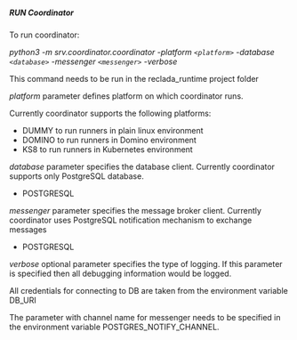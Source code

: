 ##### **RUN Coordinator**
To run coordinator:

_python3 -m srv.coordinator.coordinator -platform `<platform>` -database `<database>` -messenger `<messenger>` -verbose_

This command needs to be run in the reclada_runtime project folder

_platform_ parameter defines platform on which coordinator runs.

Currently coordinator supports the following platforms:
- DUMMY to run runners in plain linux environment
- DOMINO to run runners in Domino environment
- KS8 to run runners in Kubernetes environment

_database_ parameter specifies the database client.
Currently coordinator supports only PostgreSQL database.
- POSTGRESQL

_messenger_ parameter specifies the message broker client.
Currently coordinator uses PostgreSQL notification mechanism to exchange messages
- POSTGRESQL

_verbose_ optional parameter specifies the type of logging. If this parameter is specified then all debugging information would be logged.

All credentials for connecting to DB are taken from the environment variable DB_URI

The parameter with channel name for messenger needs to be specified 
in the environment variable POSTGRES_NOTIFY_CHANNEL.
